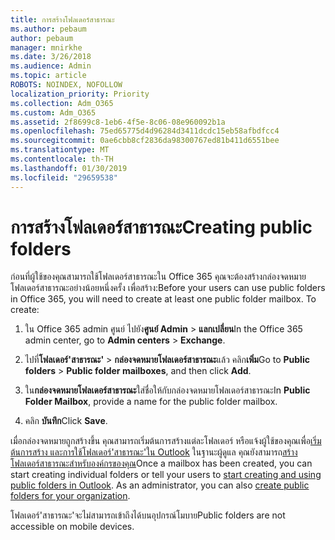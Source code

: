 ```yaml
---
title: การสร้างโฟลเดอร์สาธารณะ
ms.author: pebaum
author: pebaum
manager: mnirkhe
ms.date: 3/26/2018
ms.audience: Admin
ms.topic: article
ROBOTS: NOINDEX, NOFOLLOW
localization_priority: Priority
ms.collection: Adm_O365
ms.custom: Adm_O365
ms.assetid: 2f8699c8-1eb6-4f5e-8c06-08e960092b1a
ms.openlocfilehash: 75ed65775d4d96284d3411dcdc15eb58afbdfcc4
ms.sourcegitcommit: 0ae6cbb8cf2836da98300767ed81b411d6551bee
ms.translationtype: MT
ms.contentlocale: th-TH
ms.lasthandoff: 01/30/2019
ms.locfileid: "29659538"
---
```

# <a name="creating-public-folders"></a><span data-ttu-id="37db6-102">การสร้างโฟลเดอร์สาธารณะ</span><span class="sxs-lookup"><span data-stu-id="37db6-102">Creating public folders</span></span>

<span data-ttu-id="37db6-p101">ก่อนที่ผู้ใช้ของคุณสามารถใช้โฟลเดอร์สาธารณะใน Office 365 คุณจะต้องสร้างกล่องจดหมายโฟลเดอร์สาธารณะอย่างน้อยหนึ่งครั้ง เพื่อสร้าง:</span><span class="sxs-lookup"><span data-stu-id="37db6-p101">Before your users can use public folders in Office 365, you will need to create at least one public folder mailbox. To create:</span></span>
  
1. <span data-ttu-id="37db6-105">ใน Office 365 admin ศูนย์ ไปยัง**ศูนย์ Admin** \> **แลกเปลี่ยน**</span><span class="sxs-lookup"><span data-stu-id="37db6-105">In the Office 365 admin center, go to **Admin centers** \> **Exchange**.</span></span>
    
2. <span data-ttu-id="37db6-106">ไปที่**โฟลเดอร์'สาธารณะ'** \> **กล่องจดหมายโฟลเดอร์สาธารณะ**แล้ว คลิก**เพิ่ม**</span><span class="sxs-lookup"><span data-stu-id="37db6-106">Go to **Public folders** \> **Public folder mailboxes**, and then click **Add**.</span></span>
    
3. <span data-ttu-id="37db6-107">ใน**กล่องจดหมายโฟลเดอร์สาธารณะ**ใส่ชื่อให้กับกล่องจดหมายโฟลเดอร์สาธารณะ</span><span class="sxs-lookup"><span data-stu-id="37db6-107">In **Public Folder Mailbox**, provide a name for the public folder mailbox.</span></span>
    
4. <span data-ttu-id="37db6-108">คลิก **บันทึก**</span><span class="sxs-lookup"><span data-stu-id="37db6-108">Click **Save**.</span></span>
    
<span data-ttu-id="37db6-p102">เมื่อกล่องจดหมายถูกสร้างขึ้น คุณสามารถเริ่มต้นการสร้างแต่ละโฟลเดอร์ หรือแจ้งผู้ใช้ของคุณเพื่อ[เริ่มต้นการสร้าง และการใช้โฟลเดอร์'สาธารณะ'ใน Outlook](https://support.office.com/article/Create-and-share-a-public-folder-in-Outlook-a2835011-d524-4a5c-a207-05c159bb2a97) ในฐานะผู้ดูแล คุณยังสามารถ[สร้างโฟลเดอร์สาธารณะสำหรับองค์กรของคุณ](https://technet.microsoft.com/library/bb691104%28v=exchg.150%29.aspx)</span><span class="sxs-lookup"><span data-stu-id="37db6-p102">Once a mailbox has been created, you can start creating individual folders or tell your users to [start creating and using public folders in Outlook](https://support.office.com/article/Create-and-share-a-public-folder-in-Outlook-a2835011-d524-4a5c-a207-05c159bb2a97). As an administrator, you can also [create public folders for your organization](https://technet.microsoft.com/library/bb691104%28v=exchg.150%29.aspx).</span></span>
  
<span data-ttu-id="37db6-111">โฟลเดอร์'สาธารณะ'จะไม่สามารถเข้าถึงได้บนอุปกรณ์โมบาย</span><span class="sxs-lookup"><span data-stu-id="37db6-111">Public folders are not accessible on mobile devices.</span></span>
  

